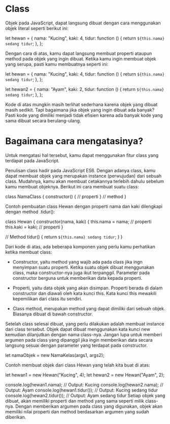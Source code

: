 # Class
Objek pada JavaScript, dapat langsung dibuat dengan cara menggunakan objek literal seperti berikut ini:

let hewan = {
  nama: "Kucing",
  kaki: 4,
  tidur: function () {
    return `${this.nama} sedang tidur`;
  },
};

Dengan cara di atas, kamu dapat langsung membuat properti ataupun method pada objek yang ingin dibuat. Ketika kamu ingin membuat objek yang serupa, pasti kamu membuatnya seperti ini:

let hewan = {
  nama: "Kucing",
  kaki: 4,
  tidur: function () {
    return `${this.nama} sedang tidur`;
  },
};

let hewan2 = {
  nama: "Ayam",
  kaki: 2,
  tidur: function () {
    return `${this.nama} sedang tidur`;
  },
};

Kode di atas mungkin masih terlihat sederhana karena objek yang dibuat masih sedikit. Tapi bagaimana jika objek yang ingin dibuat ada banyak? Pasti kode yang dimiliki menjadi tidak efisien karena ada banyak kode yang sama dibuat secara berulang-ulang.

# Bagaimana cara mengatasinya?
Untuk mengatasi hal tersebut, kamu dapat menggunakan fitur class yang terdapat pada JavaScript.

Penulisan class hadir pada JavaScript ES6. Dengan adanya class, kamu dapat membuat objek yang merupakan instance (perwujudan) dari sebuah class. Mudahnya, kamu akan membuat cetakannya terlebih dahulu sebelum kamu membuat objeknya. Berikut ini cara membuat suatu class:

class NamaClass {
  constructor() {
    // properti
  }
  // method
}

Contoh pembuatan class Hewan dengan properti nama dan kaki dilengkapi dengan method .tidur():

class Hewan {
  constructor(nama, kaki) {
    this.nama = nama; // properti
    this.kaki = kaki; // properti
  }

  // Method
  tidur() {
    return `${this.nama} sedang tidur`;
  }
}

Dari kode di atas, ada beberapa komponen yang perlu kamu perhatikan ketika membuat class:

* Constructor, yaitu method yang wajib ada pada class jika ingn menyimpan suatu properti. Ketika suatu objek dibuat menggunakan class, maka constructor-nya juga ikut terpanggil. Parameter pada constructor berguna untuk memberikan data kepada properti.

* Properti, yaitu data objek yang akan disimpan. Properti berada di dalam constructor dan diawali oleh kata kunci this. Kata kunci this mewakili kepemilikan dari class itu sendiri.

* Class method, merupakan method yang dapat dimiliki dari sebuah objek. Biasanya dibuat di bawah constructor.

Setelah class selesai dibuat, yang perlu dilakukan adalah membuat instance dari class tersebut. Objek dapat dibuat menggunakan kata kunci new kemudian dilanjutkan dengan nama class-nya. Jangan lupa untuk memberi argumen pada class yang dipanggil jika ingin memberikan data secara langsung sesuai dengan parameter yang terdapat pada constructor.

let namaObjek = new NamaKelas(args1, args2);

Contoh membuat objek dari class Hewan yang telah kita buat di atas:

let hewan1 = new Hewan("Kucing", 4);
let hewan2 = new Hewan("Ayam", 2);

console.log(hewan1.nama); // Output: Kucing
console.log(hewan2.nama); // Output: Ayam
console.log(hewan1.tidur()); // Output: Kucing sedang tidur
console.log(hewan2.tidur()); // Output: Ayam sedang tidur
Setiap objek yang dibuat, akan memiliki properti dan method yang sama seperti milik class-nya. Dengan memberikan argumen pada class yang digunakan, objek akan memiliki nilai properti dan method berdasarkan argumen yang sudah diberikan.